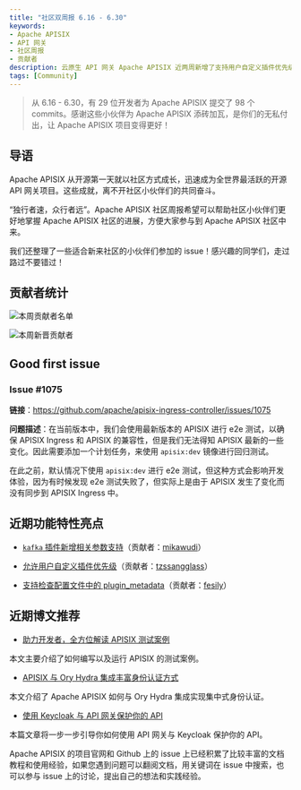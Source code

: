 ```yaml
---
title: "社区双周报 6.16 - 6.30"
keywords: 
- Apache APISIX
- API 网关
- 社区周报
- 贡献者
description: 云原生 API 网关 Apache APISIX 近两周新增了支持用户自定义插件优先级、检查配置文件中的 plugin_metadata、`kafka` 插件新增相关参数支持等功能。
tags: [Community]
---
```


> 从 6.16 - 6.30，有 29 位开发者为 Apache APISIX 提交了 98 个 commits。感谢这些小伙伴为 Apache APISIX 添砖加瓦，是你们的无私付出，让 Apache APISIX 项目变得更好！

<!--truncate-->

## 导语

Apache APISIX 从开源第一天就以社区方式成长，迅速成为全世界最活跃的开源 API 网关项目。这些成就，离不开社区小伙伴们的共同奋斗。

“独行者速，众行者远”。Apache APISIX 社区周报希望可以帮助社区小伙伴们更好地掌握 Apache APISIX 社区的进展，方便大家参与到 Apache APISIX 社区中来。

我们还整理了一些适合新来社区的小伙伴们参加的 issue！感兴趣的同学们，走过路过不要错过！

## 贡献者统计

![本周贡献者名单](https://static.apiseven.com/2022/blog/0707/3.jpg)

![本周新晋贡献者](https://static.apiseven.com/2022/blog/0707/1.png)

## Good first issue

### Issue #1075

**链接**：https://github.com/apache/apisix-ingress-controller/issues/1075

**问题描述**：在当前版本中，我们会使用最新版本的 APISIX 进行 e2e 测试，以确保 APISIX Ingress 和 APISIX 的兼容性，但是我们无法得知 APISIX 最新的一些变化。因此需要添加一个计划任务，来使用  `apisix:dev` 镜像进行回归测试。

在此之前，默认情况下使用 `apisix:dev` 进行 e2e 测试，但这种方式会影响开发体验，因为有时候发现 e2e 测试失败了，但实际上是由于 APISIX 发生了变化而没有同步到 APISIX Ingress 中。

## 近期功能特性亮点

- [`kafka` 插件新增相关参数支持](https://github.com/apache/apisix/pull/7266)（贡献者：[mikawudi](https://github.com/mikawudi)）

- [允许用户自定义插件优先级](https://github.com/apache/apisix/pull/7273)（贡献者：[tzssangglass](https://github.com/tzssangglass)）

- [支持检查配置文件中的 plugin_metadata](https://github.com/apache/apisix/pull/7315)（贡献者：[fesily](https://github.com/fesily)）

## 近期博文推荐

- [助力开发者，全方位解读 APISIX 测试案例](https://apisix.apache.org/zh/blog/2022/06/27/getting-start-with-apisix-test-cases)

本文主要介绍了如何编写以及运行 APISIX 的测试案例。

- [APISIX 与 Ory Hydra 集成丰富身份认证方式](https://apisix.apache.org/zh/blog/2022/07/04/apisix-integrates-with-hydra)

本文介绍了 Apache APISIX 如何与 Ory Hydra 集成实现集中式身份认证。

- [使用 Keycloak 与 API 网关保护你的 API](https://apisix.apache.org/zh/blog/2022/07/06/use-keycloak-with-api-gateway-to-secure-apis)

本篇文章将一步一步引导你如何使用 API 网关与 Keycloak 保护你的 API。

Apache APISIX 的项目官网和 Github 上的 issue 上已经积累了比较丰富的文档教程和使用经验，如果您遇到问题可以翻阅文档，用关键词在 issue 中搜索，也可以参与 issue 上的讨论，提出自己的想法和实践经验。
